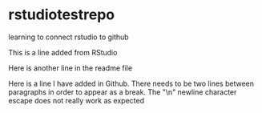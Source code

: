 # rstudiotestrepo
learning to connect rstudio to github

This is a line added from RStudio

Here is another line in the readme file

Here is a line I have added in Github. There needs to be two lines between paragraphs in order to appear as a break. The "\n" newline character escape does not really work as expected
